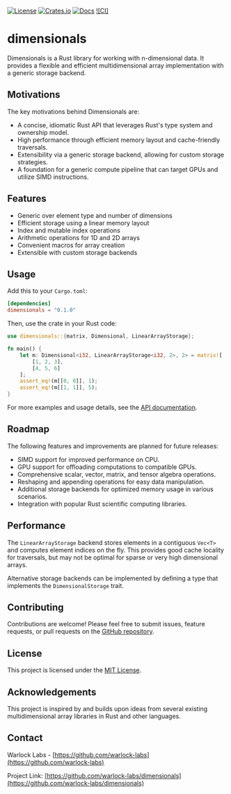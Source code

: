 [![License](https://img.shields.io/crates/l/dimensionals)](https://choosealicense.com/licenses/mit/)
[![Crates.io](https://img.shields.io/crates/v/dimensionals)](https://crates.io/crates/dimensionals)
[![Docs](https://img.shields.io/crates/v/dimensionals?color=blue&label=docs)](https://docs.rs/dimensionals/)
[![CI]](https://github.com/warlock-labs/dimensionals/actions/workflows/CI.yml/badge.svg)

# dimensionals

Dimensionals is a Rust library for working with n-dimensional data. It provides a flexible and efficient multidimensional array implementation with a generic storage backend.

## Motivations

The key motivations behind Dimensionals are:

- A concise, idiomatic Rust API that leverages Rust's type system and ownership model.
- High performance through efficient memory layout and cache-friendly traversals.
- Extensibility via a generic storage backend, allowing for custom storage strategies.
- A foundation for a generic compute pipeline that can target GPUs and utilize SIMD instructions.

## Features

- Generic over element type and number of dimensions
- Efficient storage using a linear memory layout
- Index and mutable index operations
- Arithmetic operations for 1D and 2D arrays
- Convenient macros for array creation
- Extensible with custom storage backends

## Usage

Add this to your `Cargo.toml`:

```toml
[dependencies]
dimensionals = "0.1.0"
```

Then, use the crate in your Rust code:

```rust
use dimensionals::{matrix, Dimensional, LinearArrayStorage};

fn main() {
    let m: Dimensional<i32, LinearArrayStorage<i32, 2>, 2> = matrix![
        [1, 2, 3],
        [4, 5, 6]
    ];
    assert_eq!(m[[0, 0]], 1);
    assert_eq!(m[[1, 1]], 5);
}
```

For more examples and usage details, see the [API documentation](https://docs.rs/dimensionals).

## Roadmap

The following features and improvements are planned for future releases:

- SIMD support for improved performance on CPU.
- GPU support for offloading computations to compatible GPUs.
- Comprehensive scalar, vector, matrix, and tensor algebra operations.
- Reshaping and appending operations for easy data manipulation.
- Additional storage backends for optimized memory usage in various scenarios.
- Integration with popular Rust scientific computing libraries.

## Performance

The `LinearArrayStorage` backend stores elements in a contiguous `Vec<T>` and computes element indices on the fly. This provides good cache locality for traversals, but may not be optimal for sparse or very high dimensional arrays.

Alternative storage backends can be implemented by defining a type that implements the `DimensionalStorage` trait.

## Contributing

Contributions are welcome! Please feel free to submit issues, feature requests, or pull requests on the [GitHub repository](https://github.com/warlock-labs/dimensionals).

## License

This project is licensed under the [MIT License](https://choosealicense.com/licenses/mit/).

## Acknowledgements

This project is inspired by and builds upon ideas from several existing multidimensional array libraries in Rust and other languages.

## Contact

Warlock Labs - [https://github.com/warlock-labs](https://github.com/warlock-labs)

Project Link: [https://github.com/warlock-labs/dimensionals](https://github.com/warlock-labs/dimensionals)